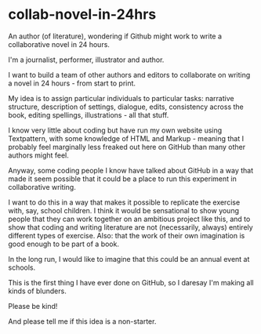 # collab-novel-in-24hrs
An author (of literature), wondering if Github might work to write a collaborative novel in 24 hours.

I'm a journalist, performer, illustrator and author.

I want to build a team of other authors and editors to collaborate on writing a novel in 24 hours - from start to print.

My idea is to assign particular individuals to particular tasks: narrative structure, description of settings, dialogue, edits, consistency across the book, editing spellings, illustrations - all that stuff.

I know very little about coding but have run my own website using Textpattern, with some knowledge of HTML and Markup - meaning that I probably feel marginally less freaked out here on GitHub than many other authors might feel.

Anyway, some coding people I know have talked about GitHub in a way that made it seem possible that it could be a place to run this experiment in collaborative writing. 

I want to do this in a way that makes it possible to replicate the exercise with, say, school children. I think it would be sensational to show young people that they can work together on an ambitious project like this, and to show that coding and writing literature are not (necessarily, always) entirely different types of exercise. Also: that the work of their own imagination is good enough to be part of a book.

In the long run, I would like to imagine that this could be an annual event at schools. 

This is the first thing I have ever done on GitHub, so I daresay I'm making all kinds of blunders.

Please be kind!

And please tell me if this idea is a non-starter.
